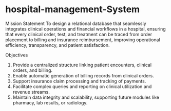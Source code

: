 # hospital-management-System

Mission Statement
To design a relational database that seamlessly integrates clinical operations and financial workflows in a hospital, ensuring that every clinical order, test, and treatment can be traced from order placement to billing and insurance reimbursement, improving operational efficiency, transparency, and patient satisfaction.

Objectives
1.	Provide a centralized structure linking patient encounters, clinical orders, and billing.
2.	Enable automatic generation of billing records from clinical orders.
3.	Support insurance claim processing and tracking of payments.
4.	Facilitate complex queries and reporting on clinical utilization and revenue streams.
5.	Maintain data integrity and scalability, supporting future modules like pharmacy, lab results, or radiology.

